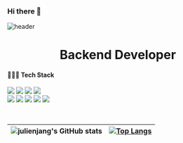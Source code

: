 ### Hi there 👋

<!--
**Julienjang/julienjang** is a ✨ _special_ ✨ repository because its `README.md` (this file) appears on your GitHub profile.

Here are some ideas to get you started:

- 🔭 I’m currently working on ...
- 🌱 I’m currently learning ...
- 👯 I’m looking to collaborate on ...
- 🤔 I’m looking for help with ...
- 💬 Ask me about ...
- 📫 How to reach me: ...
- 😄 Pronouns: ...
- ⚡ Fun fact: ...
-->
![header](https://capsule-render.vercel.app/api?type=waving&color=FFFF00)
# <div align=center> Backend Developer </div>

<h4>👩🏻‍💻 Tech Stack</h4>

<img src="https://img.shields.io/badge/Spring Boot-6DB33F?style=for-the-badge&logo=Spring Boot&logoColor=white"/> <img src="https://img.shields.io/badge/Spring-6DB33F?style=for-the-badge&logo=Spring&logoColor=white">
<img src="https://img.shields.io/badge/Java-007396?style=for-the-badge&logo=Java&logoColor=white"/></a> 
<img src="https://img.shields.io/badge/Javascript-F7DF1E?style=for-the-badge&logo=Javascript&logoColor=white"/> <br/>
<img src="https://img.shields.io/badge/MySQL-4479A1?style=for-the-badge&logo=MySQL&logoColor=white"/></a>
<img src="https://img.shields.io/badge/aws-333664?style=for-the-badge&logo=amazon-aws&logoColor=white"/></a>
<img src="https://img.shields.io/badge/Docker-016bc0?style=for-the-badge&logo=docker&logoColor=white"/></a>
<img src="https://img.shields.io/badge/Vue.js-4FC08D?style=for-the-badge&logo=Vue.js&logoColor=white"/>
<img src="https://img.shields.io/badge/ElasticSearch-005571?style=for-the-badge&logo=elasticsearch&logoColor=white"/>


<br/>
	
| ![julienjang's GitHub stats](https://github-readme-stats.vercel.app/api?username=julienjang&show_icons=true&theme=highcontrast) | [![Top Langs](https://github-readme-stats.vercel.app/api/top-langs/?username=julienjang&layout=compact&hide_border=true&theme=highcontrast)](https://github.com/julienjang/) |
| ------------- | ------------- |
